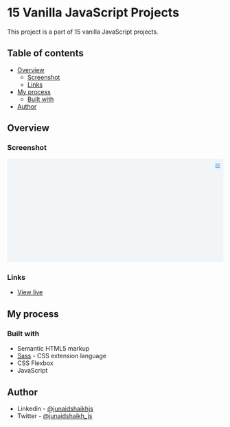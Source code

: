 # 15 Vanilla JavaScript Projects

This project is a part of 15 vanilla JavaScript projects.

## Table of contents

- [Overview](#overview)
  - [Screenshot](#screenshot)
  - [Links](#links)
- [My process](#my-process)
  - [Built with](#built-with)
- [Author](#author)

## Overview

### Screenshot

![preview of project](./preview.gif)

### Links

- [View live](https://junaidshaikh-js.github.io/sidebar/)

## My process

### Built with

- Semantic HTML5 markup
- [Sass](https://sass-lang.com/) - CSS extension language
- CSS Flexbox
- JavaScript

## Author

- Linkedin - [@junaidshaikhjs](https://www.linkedin.com/in/junaidshaikhjs/)
- Twitter - [@junaidshaikh_js](https://twitter.com/junaidshaikh_js)
